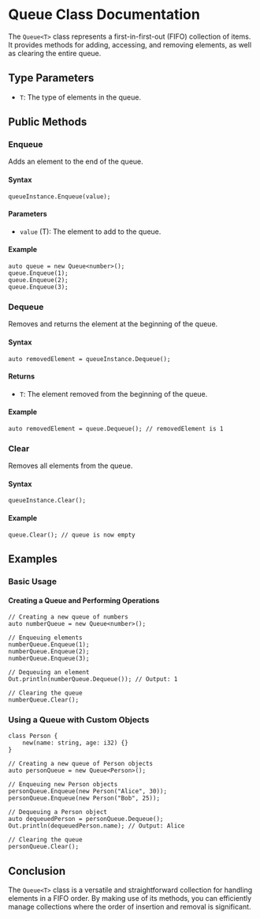 # Queue Class Documentation

The `Queue<T>` class represents a first-in-first-out (FIFO) collection of items. It provides methods for adding, accessing, and removing elements, as well as clearing the entire queue.

## Type Parameters

- `T`: The type of elements in the queue.

## Public Methods

### Enqueue
Adds an element to the end of the queue.

#### Syntax

```vein
queueInstance.Enqueue(value);
```

#### Parameters

- `value` (T): The element to add to the queue.

#### Example

```vein
auto queue = new Queue<number>();
queue.Enqueue(1);
queue.Enqueue(2);
queue.Enqueue(3);
```

### Dequeue
Removes and returns the element at the beginning of the queue.

#### Syntax

```vein
auto removedElement = queueInstance.Dequeue();
```

#### Returns

- `T`: The element removed from the beginning of the queue.

#### Example

```vein
auto removedElement = queue.Dequeue(); // removedElement is 1
```

### Clear
Removes all elements from the queue.

#### Syntax

```vein
queueInstance.Clear();
```

#### Example

```vein
queue.Clear(); // queue is now empty
```

## Examples

### Basic Usage

#### Creating a Queue and Performing Operations

```vein
// Creating a new queue of numbers
auto numberQueue = new Queue<number>();

// Enqueuing elements
numberQueue.Enqueue(1);
numberQueue.Enqueue(2);
numberQueue.Enqueue(3);

// Dequeuing an element
Out.println(numberQueue.Dequeue()); // Output: 1

// Clearing the queue
numberQueue.Clear();
```

### Using a Queue with Custom Objects

```vein
class Person {
    new(name: string, age: i32) {}
}

// Creating a new queue of Person objects
auto personQueue = new Queue<Person>();

// Enqueuing new Person objects
personQueue.Enqueue(new Person("Alice", 30));
personQueue.Enqueue(new Person("Bob", 25));

// Dequeuing a Person object
auto dequeuedPerson = personQueue.Dequeue();
Out.println(dequeuedPerson.name); // Output: Alice

// Clearing the queue
personQueue.Clear();
```

## Conclusion

The `Queue<T>` class is a versatile and straightforward collection for handling elements in a FIFO order. By making use of its methods, you can efficiently manage collections where the order of insertion and removal is significant.